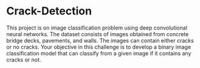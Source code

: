 # Crack-Detection
This project is on image classification problem using deep convolutional neural networks. The dataset consists of images obtained from concrete bridge decks, pavements, and walls. The images can contain either cracks or no cracks. Your objective in this challenge is to develop a binary image classification model that can classify from a given image if it contains any cracks or not.
